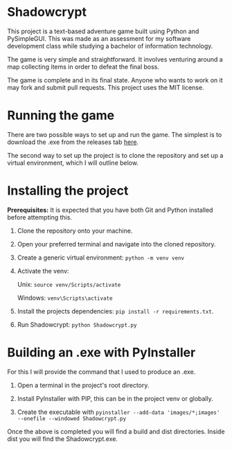 # Shadowcrypt

This project is a text-based adventure game built using Python and PySimpleGUI. This was made as an assessment for my software development class while studying a bachelor of information technology.

The game is very simple and straightforward. It involves venturing around a map collecting items in order to defeat the final boss.

The game is complete and in its final state. Anyone who wants to work on it may fork and submit pull requests. This project uses the MIT license.

# Running the game

There are two possible ways to set up and run the game. The simplest is to download the .exe from the releases tab [here](https://github.com/KyrVorga/SDV602-Assessment-1/releases/tag/v1.0.0).

The second way to set up the project is to clone the repository and set up a virtual environment, which I will outline below.

# Installing the project
**Prerequisites:**
It is expected that you have both Git and Python installed before attempting this.

1. Clone the repository onto your machine.
2. Open your preferred terminal and navigate into the cloned repository.
3. Create a generic virtual environment: ```python -m venv venv```
4. Activate the venv:

   Unix: ```source venv/Scripts/activate```
   
   Windows: ```venv\Scripts\activate```
5. Install the projects dependencies: ```pip install -r requirements.txt```.
6. Run Shadowcrypt: ```python Shadowcrypt.py```

# Building an .exe with PyInstaller

For this I will provide the command that I used to produce an .exe.

1. Open a terminal in the project's root directory.

2. Install PyInstaller with PIP, this can be in the project venv or globally.

3. Create the executable with ```pyinstaller --add-data 'images/*;images' --onefile --windowed Shadowcrypt.py```

Once the above is completed you will find a build and dist directories. Inside dist you will find the Shadowcrypt.exe.